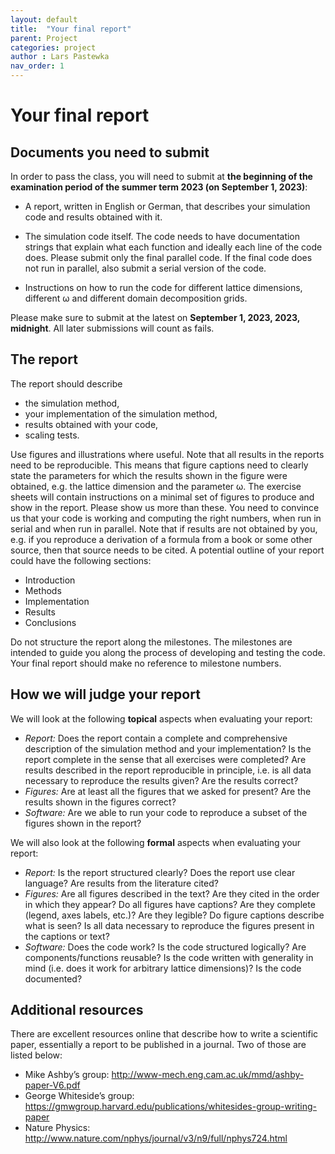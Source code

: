 ```yaml
---
layout: default
title:  "Your final report"
parent: Project
categories: project
author : Lars Pastewka
nav_order: 1
---
```


# Your final report

## Documents you need to submit

In order to pass the class, you will need to submit at **the beginning of the examination period of the summer term 2023 (on September 1, 2023)**:

* A report, written in English or German, that describes your simulation code and results obtained with it.

* The simulation code itself. The code needs to have documentation strings that explain what each function and ideally each line of the code does. Please submit only the final parallel code. If the final code does not run in parallel, also submit a serial version of the code.

* Instructions on how to run the code for different lattice dimensions, different ω and different domain decomposition grids.

Please make sure to submit at the latest on **September 1, 2023, 2023, midnight**. All later submissions will count as fails.

## The report

The report should describe

* the simulation method,
* your implementation of the simulation method,
* results obtained with your code,
* scaling tests.

Use figures and illustrations where useful. Note that all results in the reports need to be reproducible. This means that figure captions need to clearly state the parameters for which the results shown in the figure were obtained, e.g. the lattice dimension and the parameter ω. The exercise sheets will contain instructions on a minimal set of figures to produce and show in the report. Please show us more than these. You need to convince us that your code is working and computing the right numbers, when run in serial and when run in parallel.
Note that if results are not obtained by you, e.g. if you reproduce a derivation of a formula from a book or some other source, then that source needs to be cited.
A potential outline of your report could have the following sections:

* Introduction
* Methods
* Implementation
* Results
* Conclusions

Do not structure the report along the milestones. The milestones are intended to guide you along the process of developing and testing the code. Your final report should make no reference to milestone numbers.

## How we will judge your report

We will look at the following **topical** aspects when evaluating your report:

* *Report:* Does the report contain a complete and comprehensive description of the simulation method and your implementation? Is the report complete in the sense that all exercises were completed? Are results described in the report reproducible in principle, i.e. is all data necessary to reproduce the results given? Are the results correct?
* *Figures:* Are at least all the figures that we asked for present? Are the results shown in the figures correct?
* *Software:* Are we able to run your code to reproduce a subset of the figures shown in the report?

We will also look at the following **formal** aspects when evaluating your report:

* *Report:* Is the report structured clearly? Does the report use clear language? Are results from the literature cited?
* *Figures:* Are all figures described in the text? Are they cited in the order in which they appear? Do all figures have captions? Are they complete (legend, axes labels, etc.)? Are they legible? Do figure captions describe what is seen? Is all data necessary to reproduce the figures present in the captions or text?
* *Software:* Does the code work? Is the code structured logically? Are components/functions reusable? Is the code written with generality in mind (i.e. does it work for arbitrary lattice dimensions)? Is the code documented?

## Additional resources

There are excellent resources online that describe how to write a scientific paper, essentially a report to be published in a journal. Two of those are listed below:
* Mike Ashby’s group: <http://www-mech.eng.cam.ac.uk/mmd/ashby-paper-V6.pdf>
* George Whiteside’s group: <https://gmwgroup.harvard.edu/publications/whitesides-group-writing-paper>
* Nature Physics: <http://www.nature.com/nphys/journal/v3/n9/full/nphys724.html>

